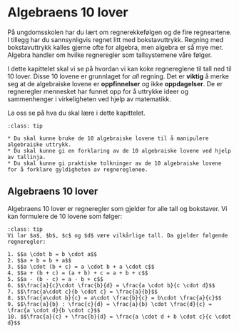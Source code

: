 # Algebraens 10 lover

På ungdomsskolen har du lært om regnerekkefølgen og de fire regneartene. I tillegg har du sannsynligvis regnet litt med bokstavuttrykk. Regning med bokstavuttrykk kalles gjerne ofte for algebra, men algebra er så mye mer. Algebra handler om hvilke regneregler som tallsystemene våre følger. 

I dette kapittelet skal vi se på hvordan vi kan koke regnereglene til tall ned til 10 lover. Disse 10 lovene er grunnlaget for _all_ regning. 
Det er **viktig** å merke seg at de algebraiske lovene er **oppfinnelser** og ikke **oppdagelser**. De er regneregler mennesket har funnet opp for å uttrykke ideer og sammenhenger i virkeligheten ved hjelp av matematikk.

La oss se på hva du skal lære i dette kapittelet.

```{admonition} Læringsmål: algebraiske lover
:class: tip

* Du skal kunne bruke de 10 algebraiske lovene til å manipulere algebraiske uttrykk.
* Du skal kunne gi en forklaring av de 10 algebraiske lovene ved hjelp av tallinja.
* Du skal kunne gi praktiske tolkninger av de 10 algebraiske lovene for å forklare gyldigheten av regnereglenee.

```

## Algebraens 10 lover

Algebraens 10 lover er regneregler som gjelder for alle tall og bokstaver. Vi kan formulere de 10 lovene som følger:

```{admonition} Algebraens 10 lover
:class: tip
Vi lar $a$, $b$, $c$ og $d$ være vilkårlige tall. Da gjelder følgende regneregler:

1. $$a \cdot b = b \cdot a$$ 
2. $$a + b = b + a$$
3. $$a \cdot (b + c) = a \cdot b + a \cdot c$$
4. $$a + (b + c) = (a + b) + c = a + b + c$$
5. $$a - (b - c) = a - b + c$$
6. $$\frac{a}{c}\cdot \frac{b}{d} = \frac{a \cdot b}{c \cdot d}$$
7. $$\frac{a\cdot c}{b \cdot c} = \frac{a}{b}$$
8. $$\frac{a\cdot b}{c} = a\cdot \frac{b}{c} = b\cdot \frac{a}{c}$$
9. $$\frac{a}{b} : \frac{c}{d} = \frac{a}{b} \cdot \frac{d}{c} = \frac{a \cdot d}{b \cdot c}$$
10. $$\frac{a}{c} + \frac{b}{d} = \frac{a \cdot d + b \cdot c}{c \cdot d}$$
```
